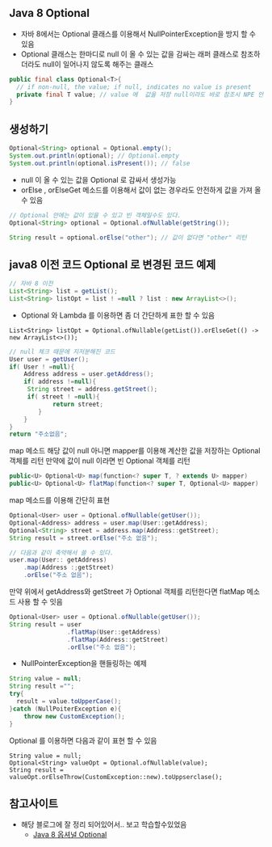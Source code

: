 ## Java 8 Optional
- 자바 8에서는 Optional<T> 클래스를 이용해서 NullPointerException을 방지 할 수 있음 
- Optional<T> 클래스는 한마디로 null 이 올 수 있는 값을 감싸는 래퍼 클래스로 참조하더라도 null이 일어나지 않도록 해주는 클래스

~~~ java
public final class Optional<T>{
  // if non-null, the value; if null, indicates no value is present
  private final T value; // value 에  값을 저장 null이라도 바로 참조시 NPE 안남, 클래스여서 각종메소드 제공
}
~~~
## 생성하기
~~~ java
Optional<String> optional = Optional.empty();
System.out.println(optional); // Optional.empty
System.out.println(optional.isPresent()); // false
~~~
- null 이 올 수 있는 값을 Optional<T> 로 감싸서 생성가능 
- orElse , orElseGet 메소드를 이용해서 값이 없는 경우라도 안전하게 값을 가져 올 수 있음

~~~java
// Optional 안에는 값이 있을 수 있고 빈 객체일수도 있다.
Optional<String> optional = Optional.ofNullable(getString());

String result = optional.orElse("other"); // 값이 없다면 "other" 리턴
~~~

## java8 이전 코드 Optional 로 변경된 코드 예제
~~~ java
// 자바 8 이전 
List<String> list = getList();
List<String> listOpt = list ! =null ? list : new ArrayList<>();
~~~

- Optional<T> 와 Lambda 를 이용하면 좀 더 간단하게 표한 할 수 있음 
~~~
List<String> listOpt = Optional.ofNullable(getList()).orElseGet(() -> new ArrayList<>());
~~~

~~~ java
// null 체크 때문에 지저분해진 코드
User user = getUser();
if( User ! =null){
    Address address = user.getAddress();
    if( address !=null){
     String street = address.getStreet();
     if( street ! =null){
            return street;
        }
    }
}
return "주소없음";
~~~

map 메소드 해당 값이 null 아니면 mapper를 이용해 계산한 값을 저장하는 Optional 객체를 리턴
만약에 값이 null 이라면 빈 Optional 객체를 리턴

~~~ java
public<U> Optional<U> map(function<? super T, ? extends U> mapper)
public<U> Optional<U> flatMap(function<? super T, Optional<U> mapper)
~~~

map 메소드를 이용해 간단히 표현
~~~ java
Optional<User> user = Optional.ofNullable(getUser());
Optional<Address> address = user.map(User::getAddress);
Optional<String> street = address.map(Address::getStreet);
String result = street.orElse("주소 없음");

// 다음과 같이 축약해서 쓸 수 있다.
user.map(User:: getAddress)
    .map(Address :;getStreet)
    .orElse("주소 없음");
~~~

만약 위에서 getAddress와 getStreet 가 Optional<T> 객체를 리턴한다면 flatMap 메소드 사용 할 수 잇음
~~~ java
Optional<User> user = Optional.ofNullable(getUser());
String result = user
                .flatMap(User::getAddress)
                .flatMap(Address::getStreet)
                .orElse("주소 없음");
~~~

- NullPointerException을 핸들링하는 예제
~~~ java 
String value = null;
String result ="";
try{
  result = value.toUpperCase();
}catch (NullPoiterException e){
    throw new CustomException();
}
~~~

Optional <T> 를 이용하면 다음과 같이 표현 할 수 있음
~~~
String value = null;
Optional<String> valueOpt = Optional.ofNullable(value);
String result = valueOpt.orElseThrow(CustomException::new).toUppserclase();
~~~

## 참고사이트
- 해당 블로그에 잘 정리 되어있어서.. 보고 학습할수있었음
  - [Java 8 옵셔널 Optional](https://futurecreator.github.io/2018/08/14/java-8-optional/)